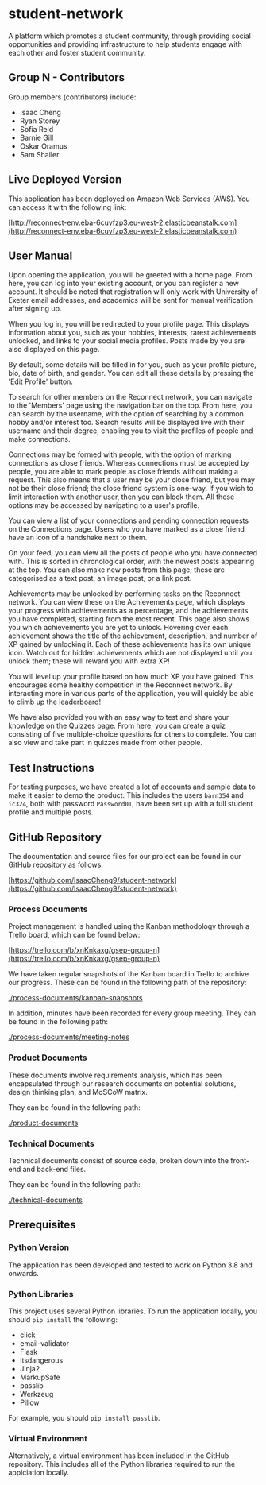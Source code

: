 # student-network

A platform which promotes a student community, through providing social
opportunities and providing infrastructure to help students engage with each
other and foster student community.

## Group N - Contributors

Group members (contributors) include:

-   Isaac Cheng
-   Ryan Storey
-   Sofia Reid
-   Barnie Gill
-   Oskar Oramus
-   Sam Shailer

## Live Deployed Version

This application has been deployed on Amazon Web Services (AWS). You can access
it with the following link:

[http://reconnect-env.eba-6cuvfzp3.eu-west-2.elasticbeanstalk.com](http://reconnect-env.eba-6cuvfzp3.eu-west-2.elasticbeanstalk.com)

## User Manual

Upon opening the application, you will be greeted with a home page. From here,
you can log into your existing account, or you can register a new account.
It should be noted that registration will only work with University of
Exeter email addresses, and academics will be sent for manual verification
after signing up.

When you log in, you will be redirected to your profile page. This displays
information about you, such as your hobbies, interests, rarest achievements
unlocked, and links to your social media profiles. Posts made by you are also
displayed on this page.

By default, some details will be filled in for you, such as your profile
picture, bio, date of birth, and gender. You can edit all these details by
pressing the 'Edit Profile' button.

To search for other members on the Reconnect network, you can navigate to the
'Members' page using the navigation bar on the top. From here, you can search
by the username, with the option of searching by a common hobby and/or interest
too. Search results will be displayed live with their username and their degree,
enabling you to visit the profiles of people and make connections.

Connections may be formed with people, with the option of marking connections
as close friends. Whereas connections must be accepted by people, you are able
to mark people as close friends without making a request. This also means that
a user may be your close friend, but you may not be their close friend; the
close friend system is one-way. If you wish to limit interaction with another
user, then you can block them. All these options may be accessed by navigating
to a user's profile.

You can view a list of your connections and pending connection requests on the
Connections page. Users who you have marked as a close friend have an icon of a
handshake next to them.

On your feed, you can view all the posts of people who you have connected with.
This is sorted in chronological order, with the newest posts appearing at the
top. You can also make new posts from this page; these are categorised as
a text post, an image post, or a link post.

Achievements may be unlocked by performing tasks on the Reconnect network. You
can view these on the Achievements page, which displays your progress with
achievements as a percentage, and the achievements you have completed, starting
from the most recent. This page also shows you which achievements you are yet to
unlock. Hovering over each achievement shows the title of the achievement,
description, and number of XP gained by unlocking it. Each of these achievements
has its own unique icon. Watch out for hidden achievements which are not
displayed until you unlock them; these will reward you with extra XP!

You will level up your profile based on how much XP you have gained. This
encourages some healthy competition in the Reconnect network. By interacting
more in various parts of the application, you will quickly be able to climb
up the leaderboard!

We have also provided you with an easy way to test and share your knowledge
on the Quizzes page. From here, you can create a quiz consisting of five
multiple-choice questions for others to complete. You can also view and take
part in quizzes made from other people.

## Test Instructions

For testing purposes, we have created a lot of accounts and sample data to make
it easier to demo the product. This includes the users `barn354` and `ic324`,
both with password `Password01`, have been set up with a full student profile
and multiple posts.

## GitHub Repository

The documentation and source files for our project can be found in our GitHub
repository as follows:

[https://github.com/IsaacCheng9/student-network](https://github.com/IsaacCheng9/student-network)

### Process Documents

Project management is handled using the Kanban methodology through a Trello
board, which can be found below:

[https://trello.com/b/xnKnkaxg/gsep-group-n](https://trello.com/b/xnKnkaxg/gsep-group-n)

We have taken regular snapshots of the Kanban board in Trello to archive our
progress. These can be found in the following path of the repository:

[./process-documents/kanban-snapshots](./process-documents/kanban-snapshots)

In addition, minutes have been recorded for every group meeting. They can be
found in the following path:

[./process-documents/meeting-notes](./process-documents/meeting-notes)

### Product Documents

These documents involve requirements analysis, which has been encapsulated
through our research documents on potential solutions, design thinking plan,
and MoSCoW matrix.

They can be found in the following path:

[./product-documents](./product-documents)

### Technical Documents

Technical documents consist of source code, broken down into the front-end and
back-end files.

They can be found in the following path:

[./technical-documents](./technical-documents)

## Prerequisites

### Python Version

The application has been developed and tested to work on Python 3.8 and onwards.

### Python Libraries

This project uses several Python libraries. To run the application
locally, you should `pip install` the following:

-   click
-   email-validator
-   Flask
-   itsdangerous
-   Jinja2
-   MarkupSafe
-   passlib
-   Werkzeug
-   Pillow

For example, you should `pip install passlib`.

### Virtual Environment

Alternatively, a virtual environment has been included in the GitHub repository.
This includes all of the Python libraries required to run the applciation
locally.
